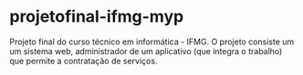 # projetofinal-ifmg-myp
Projeto final do curso técnico em informática - IFMG. O projeto consiste um um sistema web, administrador de um aplicativo (que integra o trabalho) que permite a contratação de serviços.
